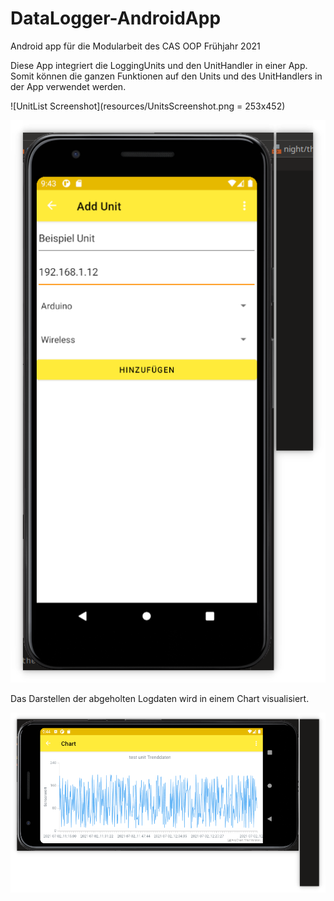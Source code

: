 # DataLogger-AndroidApp

Android app für die Modularbeit des CAS OOP Frühjahr 2021

Diese App integriert die LoggingUnits und den UnitHandler in einer App. Somit können die ganzen
Funktionen auf den Units und des UnitHandlers in der App verwendet werden.

![UnitList Screenshot](resources/UnitsScreenshot.png = 253x452)

![Unit hinzufügen Screenshot](resources/AddUnitScreenshot.png)

Das Darstellen der abgeholten Logdaten wird in einem Chart visualisiert.

![Chart Screenshot](resources/ChartScreenshot.png)
[^1]: Screenshot vom Chartscreen